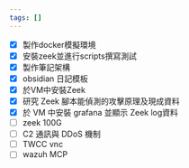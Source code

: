 ```yaml
---
tags: []
---
```

- [x] 製作docker模擬環境
- [x] 安裝zeek並進行scripts撰寫測試
- [x] 製作筆記架構
- [x] obsidian 日記模板
- [x] 於VM中安裝Zeek
- [x] 研究 Zeek 腳本能偵測的攻擊原理及現成資料
- [x] 於 VM 中安裝 grafana 並顯示 Zeek log資料
- [ ] zeek 100G
- [ ] C2 通訊與 DDoS 機制
- [ ] TWCC vnc
- [ ] wazuh MCP